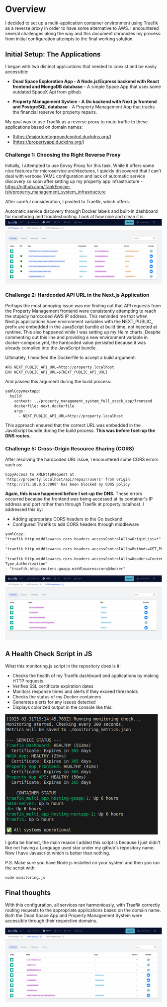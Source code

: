 # Overview

I decided to set up a multi-application container environment using Traefik as a reverse proxy in order to have some alternative to AWS.
I encountered several challenges along the way and this document chronicles my process: from initial configuration attempts to the final working solution.

## Initial Setup: The Applications

I began with two distinct applications that needed to coexist and be easily accessible:

- **Dead Space Exploration App - A Node.js/Express backend with React frontend and MongoDB database** - A simple Space App that uses some outdated SpaceX Api from github.

- **Property Management System - A Go backend with Next.js frontend and PostgreSQL database** - A Property Management App that tracks the financial reserve for property repairs.

My goal was to use Traefik as a reverse proxy to route traffic to these applications based on domain names:

* (https://majortomtogroundcontrol.duckdns.org/) 
* (https://propertyapp.duckdns.org/) 

### Challenge 1: Choosing the Right Reverse Proxy
Initially, I attempted to use Envoy Proxy for this task. While it offers some nice features for microservice architectures, I quickly discovered that I can't deal with verbose YAML configuration and lack of automatic service discovery so soon after setting up my property app infrastructure - https://github.com/TankEngine-ish/property_management_system_infrastructure

After careful consideration, I pivoted to Traefik, which offers:

Automatic service discovery through Docker labels and built-in dashboard for monitoring and troubleshooting.
Look at how nice and clean it is: 
![alt text](<assets/Screenshot from 2025-03-31 16-31-27.png>)


### Challenge 2: Hardcoded API URL in the Next.js Application
Perhaps the most annoying issue was me finding out that API requests from the Property Management frontend were consistently attempting to reach the stupidly hardcoded AWS IP address.
This reminded me that when Next.js applications have environment variables with the NEXT_PUBLIC_ prefix are embedded in the JavaScript bundle at build time, not injected at runtime. This also happened while I was setting up my Helm charts. Despite commenting out this line and providing a new environment variable in docker-compose.yml, the hardcoded value persisted because it was already compiled into the JavaScript bundle.

Ultimately, I modified the Dockerfile to accept a build argument:

```
ARG NEXT_PUBLIC_API_URL=http://property.localhost
ENV NEXT_PUBLIC_API_URL=${NEXT_PUBLIC_API_URL}
```

And passed this argument during the build process:

```
yamlCopynextapp:
  build:
    context: ../property_management_system_full_stack_app/frontend
    dockerfile: next.dockerfile
    args:
      - NEXT_PUBLIC_API_URL=http://property.localhost
```

This approach ensured that the correct URL was embedded in the JavaScript bundle during the build process. **This was before I set-up the DNS routes.**

### Challenge 5: Cross-Origin Resource Sharing (CORS)

After resolving the hardcoded URL issue, I encountered some CORS errors such as:
```
CopyAccess to XMLHttpRequest at 'http://property.localhost/api/repair/users' from origin 'http://172.18.0.5:3000' has been blocked by CORS policy
```
**Again, this issue happened before I set-up the DNS.**
These errors occurred because the frontend was being accessed at its container's IP address and port rather than through Traefik at property.localhost. 
I addressed this by:

* Adding appropriate CORS headers to the Go backend
* Configured Traefik to add CORS headers through middleware

```
yamlCopy- "traefik.http.middlewares.cors.headers.accessControlAllowOriginList=*"
- "traefik.http.middlewares.cors.headers.accessControlAllowMethods=GET,POST,PUT,DELETE,OPTIONS"
- "traefik.http.middlewares.cors.headers.accessControlAllowHeaders=Content-Type,Authorization"
- "traefik.http.routers.goapp.middlewares=cors@docker"
```

![alt text](<assets/Screenshot from 2025-03-31 16-32-15.png>)


## A Health Check Script in JS

What this monitoring.js script in the repository does is it:

- Checks the health of my Traefik dashboard and applications by making HTTP requests
- Verifies SSL certificate expiration dates
- Monitors response times and alerts if they exceed thresholds
- Checks the status of my Docker containers
- Generates alerts for any issues detected
- Displays colorized output in the console like this: 

![alt text](<assets/Screenshot from 2025-04-01 14-09-54.png>)

I gotta be honest, the main reason I added this script is because I just didn't like not having a Language used star under my github's repository name. Now I have Javascript which is better than nothing.

P.S. Make sure you have Node.js installed on your system and then you run the script with:

```
node monitoring.js
```

## Final thoughts
With this configuration, all services ran harmoniously, with Traefik correctly routing requests to the appropriate applications based on the domain name. Both the Dead Space App and Property Management System were accessible through their respective domains.

![alt text](<assets/Screenshot from 2025-03-31 16-32-22.png>)

